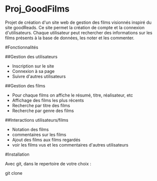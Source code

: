 # Proj_GoodFilms
Projet de création d'un site web de gestion des films visionnés inspiré du site goodReads. Ce site permet la création de compte et la connexion d'utilisateurs. Chaque utilisateur peut rechercher des informations sur les films présents à la base de données, les noter et les commenter.


#Fonctionnalités

##Gestion des utilisateurs
  - Inscription sur le site
  - Connexion à sa page
  - Suivre d'autres utilisateurs

##Gestion des films
  - Pour chaque films on affiche le résumé, titre, réalisateur, etc
  - Affichage des films les plus récents
  - Recherche par titre des films
  - Recherche par genre des films

##Interactions utilisateurs/films
  - Notation des films 
  - commentaires sur les films
  - Ajout des films aux films regardés
  - voir les films vus et les commentaires d'autres utilisateurs

#Installation

Avec git, dans le repertoire de votre choix :

git clone
